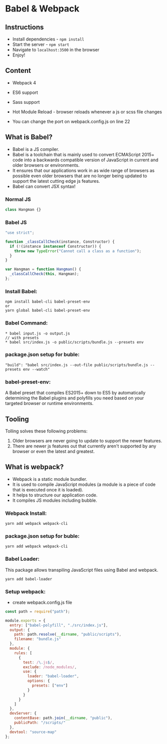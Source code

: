 # Babel & Webpack

## Instructions

- Install dependencies - `npm install`
- Start the server - `npm start`
- Navigate to `localhost:3500` in the browser
- Enjoy!

## Content

- Webpack 4
- ES6 support
- Sass support
- Hot Module Reload - browser reloads whenever a js or scss file changes

- You can change the port on webpack.config.js on line 22

## What is Babel?

- Babel is a JS compiler.
- Babel is a toolchain that is mainly used to convert ECMAScript 2015+ code into a backwards compatible version of JavaScript in current and older browsers or environments.
- It ensures that our applications work in as wide range of browsers as possible even older browsers that are no longer being updated to support the latest cutting edge js features.
- Babel can convert JSX syntax!

### Normal JS

```js
class Hangman {}
```

### Babel JS

```js
"use strict";

function _classCallCheck(instance, Constructor) {
  if (!(instance instanceof Constructor)) {
    throw new TypeError("Cannot call a class as a function");
  }
}

var Hangman = function Hangman() {
  _classCallCheck(this, Hangman);
};
```

### Install Babel:

```
npm install babel-cli babel-preset-env
or
yarn global babel-cli babel-preset-env
```

### Babel Command:

```
* babel input.js -o output.js
// with presets
* babel src/index.js -o public/scripts/bundle.js --presets env
```

### package.json setup for buble:

```
"build": "babel src/index.js --out-file public/scripts/bundle.js --presets env --watch"
```

### babel-preset-env:

A Babel preset that compiles ES2015+ down to ES5 by automatically determining the Babel plugins and polyfills you need based on your targeted browser or runtime environments.

## Tooling

Tolling solves these following problems:

1. Older browsers are never going to update to support the newer features.
2. There are newer js features out that currently aren't supported by any browser or even the latest and greatest.

## What is webpack?

- Webpack is a static module bundler.
- It is used to compile JavaScript modules (a module is a piece of code that is executed once it is loaded).
- It helps to structure our application code.
- It compiles JS modules including bubble.

### Webpack Install:

```
yarn add webpack webpack-cli
```

### package.json setup for buble:

```
yarn add webpack webpack-cli
```

### Babel Loader:

This package allows transpiling JavaScript files using Babel and webpack.

```
yarn add babel-loader
```

### Setup webpack:

- create webpack.config.js file

```js
const path = require("path");

module.exports = {
  entry: ["babel-polyfill", "./src/index.js"],
  output: {
    path: path.resolve(__dirname, "public/scripts"),
    filename: "bundle.js"
  },
  module: {
    rules: [
      {
        test: /\.js$/,
        exclude: /node_modules/,
        use: {
          loader: "babel-loader",
          options: {
            presets: ["env"]
          }
        }
      }
    ]
  },
  devServer: {
    contentBase: path.join(__dirname, "public"),
    publicPath: "/scripts/"
  },
  devtool: "source-map"
};
```
